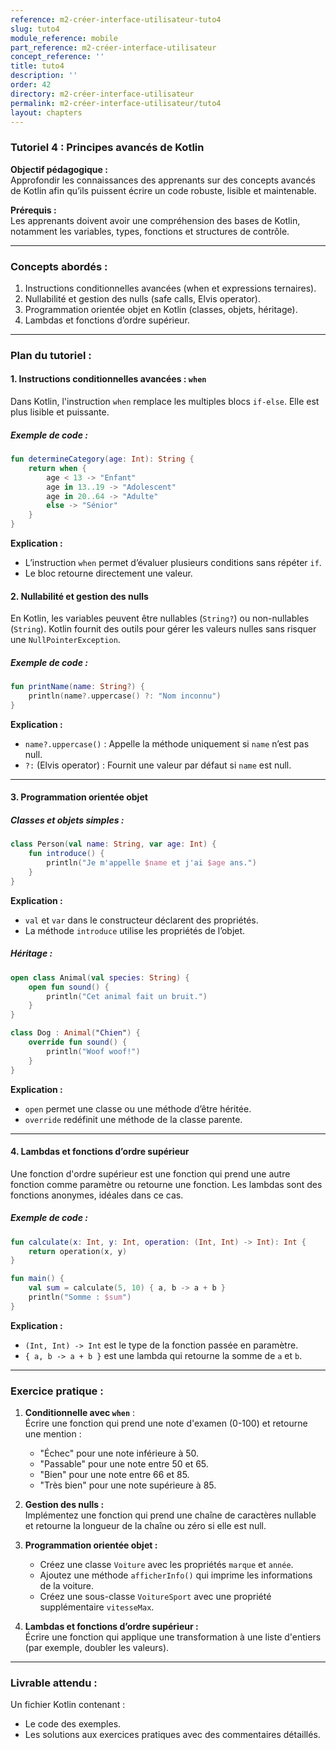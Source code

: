 ```yaml
---
reference: m2-créer-interface-utilisateur-tuto4
slug: tuto4
module_reference: mobile
part_reference: m2-créer-interface-utilisateur
concept_reference: ''
title: tuto4
description: ''
order: 42
directory: m2-créer-interface-utilisateur
permalink: m2-créer-interface-utilisateur/tuto4
layout: chapters
---
```


### **Tutoriel 4 : Principes avancés de Kotlin**  

**Objectif pédagogique :**  
Approfondir les connaissances des apprenants sur des concepts avancés de Kotlin afin qu’ils puissent écrire un code robuste, lisible et maintenable.

**Prérequis :**  
Les apprenants doivent avoir une compréhension des bases de Kotlin, notamment les variables, types, fonctions et structures de contrôle.

---

### **Concepts abordés :**  
1. Instructions conditionnelles avancées (when et expressions ternaires).  
2. Nullabilité et gestion des nulls (safe calls, Elvis operator).  
3. Programmation orientée objet en Kotlin (classes, objets, héritage).  
4. Lambdas et fonctions d’ordre supérieur.  

---

### **Plan du tutoriel :**  

#### **1. Instructions conditionnelles avancées : `when`**  

Dans Kotlin, l'instruction `when` remplace les multiples blocs `if-else`. Elle est plus lisible et puissante.  

##### **Exemple de code :**  
```kotlin
fun determineCategory(age: Int): String {
    return when {
        age < 13 -> "Enfant"
        age in 13..19 -> "Adolescent"
        age in 20..64 -> "Adulte"
        else -> "Sénior"
    }
}
```

**Explication :**  
- L’instruction `when` permet d’évaluer plusieurs conditions sans répéter `if`.  
- Le bloc retourne directement une valeur.

#### **2. Nullabilité et gestion des nulls**  

En Kotlin, les variables peuvent être nullables (`String?`) ou non-nullables (`String`). Kotlin fournit des outils pour gérer les valeurs nulles sans risquer une `NullPointerException`.  

##### **Exemple de code :**  
```kotlin
fun printName(name: String?) {
    println(name?.uppercase() ?: "Nom inconnu")
}
```

**Explication :**  
- `name?.uppercase()` : Appelle la méthode uniquement si `name` n’est pas null.  
- `?:` (Elvis operator) : Fournit une valeur par défaut si `name` est null.

---

#### **3. Programmation orientée objet**  

##### **Classes et objets simples :**  
```kotlin
class Person(val name: String, var age: Int) {
    fun introduce() {
        println("Je m'appelle $name et j'ai $age ans.")
    }
}
```

**Explication :**  
- `val` et `var` dans le constructeur déclarent des propriétés.  
- La méthode `introduce` utilise les propriétés de l’objet.  

##### **Héritage :**  
```kotlin
open class Animal(val species: String) {
    open fun sound() {
        println("Cet animal fait un bruit.")
    }
}

class Dog : Animal("Chien") {
    override fun sound() {
        println("Woof woof!")
    }
}
```

**Explication :**  
- `open` permet une classe ou une méthode d’être héritée.  
- `override` redéfinit une méthode de la classe parente.

---

#### **4. Lambdas et fonctions d’ordre supérieur**  

Une fonction d'ordre supérieur est une fonction qui prend une autre fonction comme paramètre ou retourne une fonction. Les lambdas sont des fonctions anonymes, idéales dans ce cas.  

##### **Exemple de code :**  
```kotlin
fun calculate(x: Int, y: Int, operation: (Int, Int) -> Int): Int {
    return operation(x, y)
}

fun main() {
    val sum = calculate(5, 10) { a, b -> a + b }
    println("Somme : $sum")
}
```

**Explication :**  
- `(Int, Int) -> Int` est le type de la fonction passée en paramètre.  
- `{ a, b -> a + b }` est une lambda qui retourne la somme de `a` et `b`.  

---

### **Exercice pratique :**  

1. **Conditionnelle avec `when`** :  
   Écrire une fonction qui prend une note d'examen (0-100) et retourne une mention :  
   - "Échec" pour une note inférieure à 50.  
   - "Passable" pour une note entre 50 et 65.  
   - "Bien" pour une note entre 66 et 85.  
   - "Très bien" pour une note supérieure à 85.  

2. **Gestion des nulls :**  
   Implémentez une fonction qui prend une chaîne de caractères nullable et retourne la longueur de la chaîne ou zéro si elle est null.  

3. **Programmation orientée objet :**  
   - Créez une classe `Voiture` avec les propriétés `marque` et `année`.  
   - Ajoutez une méthode `afficherInfo()` qui imprime les informations de la voiture.  
   - Créez une sous-classe `VoitureSport` avec une propriété supplémentaire `vitesseMax`.  

4. **Lambdas et fonctions d’ordre supérieur :**  
   Écrire une fonction qui applique une transformation à une liste d'entiers (par exemple, doubler les valeurs).  

---

### **Livrable attendu :**  
Un fichier Kotlin contenant :  
- Le code des exemples.  
- Les solutions aux exercices pratiques avec des commentaires détaillés.  